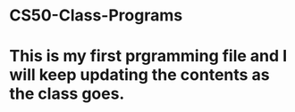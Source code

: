# CS50-Class-Programs
# This is my first prgramming file and I will keep updating the contents as the class goes.
